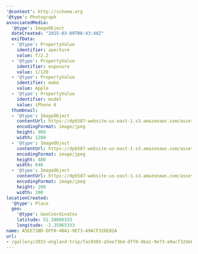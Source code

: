 ```yaml
---
'@context': http://schema.org
'@type': Photograph
associatedMedia:
  '@type': ImageObject
  dateCreated: "2015-03-09T08:43:40Z"
  exifData:
  - '@type': PropertyValue
    identifier: aperture
    value: f/2.2
  - '@type': PropertyValue
    identifier: exposure
    value: 1/120
  - '@type': PropertyValue
    identifier: make
    value: Apple
  - '@type': PropertyValue
    identifier: model
    value: iPhone 6
  thumbnail:
  - '@type': ImageObject
    contentUrl: https://dpb587-website-us-east-1.s3.amazonaws.com/asset/gallery/2015-england-trip/fac9303-a5ee73bd-dff0-4ba1-9e73-a9acf32de02a~1280.jpg
    encodingFormat: image/jpeg
    height: 960
    width: 1280
  - '@type': ImageObject
    contentUrl: https://dpb587-website-us-east-1.s3.amazonaws.com/asset/gallery/2015-england-trip/fac9303-a5ee73bd-dff0-4ba1-9e73-a9acf32de02a~640w.jpg
    encodingFormat: image/jpeg
    height: 480
    width: 640
  - '@type': ImageObject
    contentUrl: https://dpb587-website-us-east-1.s3.amazonaws.com/asset/gallery/2015-england-trip/fac9303-a5ee73bd-dff0-4ba1-9e73-a9acf32de02a~200x200.jpg
    encodingFormat: image/jpeg
    height: 200
    width: 200
locationCreated:
  '@type': Place
  geo:
    '@type': GeoCoordinates
    latitude: 51.38086333
    longitude: -2.35965333
name: A5EE73BD-DFF0-4BA1-9E73-A9ACF32DE02A
url:
- /gallery/2015-england-trip/fac9303-a5ee73bd-dff0-4ba1-9e73-a9acf32de02a.html
---
```


